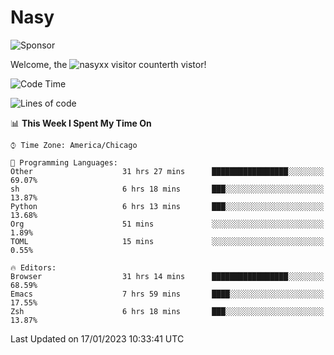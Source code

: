 # Nasy

<!--
<p align="center">
<img height="200" src="https://github-readme-stats.vercel.app/api?username=nasyxx&count_private=true&show_icons=true&theme=dracula&include_all_commits=true"/>
<img height="200" src="https://github-readme-stats.vercel.app/api/top-langs/?username=nasyxx&theme=dracula&hide=html,jupyter+notebook&count_private=true&show_icons=true"/>
</p>

  
----------------
-->

![Sponsor](https://img.shields.io/static/v1.svg?label=Sponsor&message=%E2%9D%A4&logo=GitHub&style=flat&color=pink)
 
Welcome, the ![nasyxx visitor counter](https://count.getloli.com/get/@nasyxx?theme=rule34)th vistor!
 
<!--START_SECTION:waka-->
![Code Time](http://img.shields.io/badge/Code%20Time-3%2C110%20hrs%2049%20mins-blue)

![Lines of code](https://img.shields.io/badge/From%20Hello%20World%20I%27ve%20Written-5%20Million%20lines%20of%20code-blue)

📊 **This Week I Spent My Time On** 

```text
⌚︎ Time Zone: America/Chicago

💬 Programming Languages: 
Other                    31 hrs 27 mins      █████████████████░░░░░░░░   69.07% 
sh                       6 hrs 18 mins       ███░░░░░░░░░░░░░░░░░░░░░░   13.87% 
Python                   6 hrs 13 mins       ███░░░░░░░░░░░░░░░░░░░░░░   13.68% 
Org                      51 mins             ░░░░░░░░░░░░░░░░░░░░░░░░░   1.89% 
TOML                     15 mins             ░░░░░░░░░░░░░░░░░░░░░░░░░   0.55%

🔥 Editors: 
Browser                  31 hrs 14 mins      █████████████████░░░░░░░░   68.59% 
Emacs                    7 hrs 59 mins       ████░░░░░░░░░░░░░░░░░░░░░   17.55% 
Zsh                      6 hrs 18 mins       ███░░░░░░░░░░░░░░░░░░░░░░   13.87%

```


 Last Updated on 17/01/2023 10:33:41 UTC
<!--END_SECTION:waka-->

<!-- ![visitors](https://visitor-badge.laobi.icu/badge?page_id=nasyxx.nasyxx) -->
